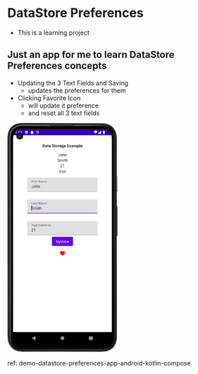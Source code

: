 # DataStore Preferences
- This is a learning project
 
## Just an app for me to learn DataStore Preferences concepts

- Updating the 3 Text Fields and Saving
  - updates the preferences for them
- Clicking Favorite Icon 
  - will update it preference
  - and reset all 3 text fields

<p style=float:left">
  <img src="screenshot_01.png" width="250" />
</p>

ref: demo-datastore-preferences-app-android-kotlin-compose